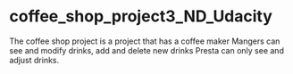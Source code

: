 # coffee_shop_project3_ND_Udacity
The coffee shop project is a project that has a coffee maker Mangers can see and modify drinks, add and delete new drinks Presta can only see and adjust drinks.
